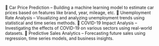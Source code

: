🔹 Car Price Prediction – Building a machine learning model to estimate car prices based on features like brand, year, mileage, etc.
🔹 Unemployment Rate Analysis – Visualizing and analyzing unemployment trends using statistical and time series methods.
🔹 COVID-19 Impact Analysis – Investigating the effects of COVID-19 on various sectors using real-world datasets.
🔹 Predictive Sales Analytics – Forecasting future sales using regression, time series models, and business insights.

